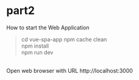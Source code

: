 # part2

How to start the Web Application

 > cd vue-spa-app
 > npm cache clean <br>
 > npm install <br>
 > npm run dev <br>

<br>
Open web browser with URL http://localhost:3000

